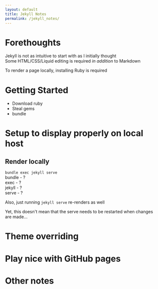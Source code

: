 ```yaml
---
layout: default
title: Jekyll Notes
permalink: /jekyll_notes/
---
```

# Forethoughts #
Jekyll is not as intuitive to start with as I initially thought  
Some HTML/CSS/Liquid editing is required *in addition* to Markdown

To render a page locally, installing Ruby is required

# Getting Started 

- Download ruby
- Steal gems
- bundle

# Setup to display properly on local host #

## Render locally
`bundle exec jekyll serve`  
bundle - ?  
exec - ?  
jekyll - ?  
serve - ?  

Also, just running `jekyll serve` re-renders as well

Yet, this doesn't mean that the serve needs to be restarted when changes are made...
# Theme overriding #

# Play nice with GitHub pages #

# Other notes #
